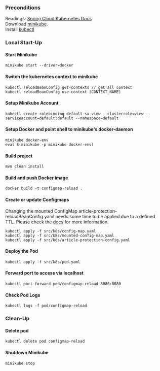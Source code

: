 ### Preconditions
Readings: 
[Spring Cloud Kubernetes Docs](https://docs.spring.io/spring-cloud-kubernetes/docs/current/reference/html/)   
Download [minikube](https://github.com/kubernetes/minikube/releases).   
Install [kubectl](https://kubernetes.io/docs/tasks/tools/install-kubectl) 

### Local Start-Up
#### Start Minikube
```
minikube start --driver=docker
```

#### Switch the kubernetes context to minikube
```
kubectl reloadBeanConfig get-contexts // get all context
kubectl reloadBeanConfig use-context [CONTEXT_NAME]
```

#### Setup Minikube Account
```
kubectl create rolebinding default-sa-view --clusterrole=view --serviceaccount=default:default --namespace=default
```  

#### Setup Docker and point shell to minikube's docker-daemon
```
minikube docker-env
eval $(minikube -p minikube docker-env)
```

#### Build project
```
mvn clean install
```

#### Build and push Docker image
```
docker build -t configmap-reload .
```

#### Create or update Configmaps
Changing the mounted ConfigMap article-protection-reloadBeanConfig.yaml needs some time to be 
applied due to a defined TTL. Please check the 
[docs](https://kubernetes.io/docs/concepts/configuration/configmap/#mounted-configmaps-are-updated-automatically) for more information. 
```
kubectl apply -f src/k8s/config-map.yaml
kubectl apply -f src/k8s/mounted-config-map.yaml
kubectl apply -f src/k8s/article-protection-config.yaml
```

#### Deploy the Pod
```
kubectl apply -f src/k8s/pod.yaml
```

#### Forward port to access via localhost
```
kubectl port-forward pod/configmap-reload 8080:8080
```

#### Check Pod Logs
```
kubectl logs -f pod/configmap-reload
```
### Clean-Up

#### Delete pod
```
kubectl delete pod configmap-reload
```

#### Shutdown Minikube
```
minikube stop
```
